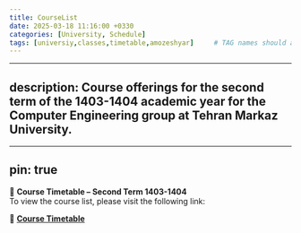```yaml
---
title: CourseList
date: 2025-03-18 11:16:00 +0330
categories: [University, Schedule]
tags: [universiy,classes,timetable,amozeshyar]     # TAG names should always be lowercase
---
```

---
description:  Course offerings for the second term of the 1403-1404 academic year for the Computer Engineering group at Tehran Markaz University.
---
---
pin: true
---
📅 **Course Timetable – Second Term 1403-1404**  
To view the course list, please visit the following link:  

🔗 **[Course Timetable](https://abolfazlvahed1.github.io/Course-Timetable)**